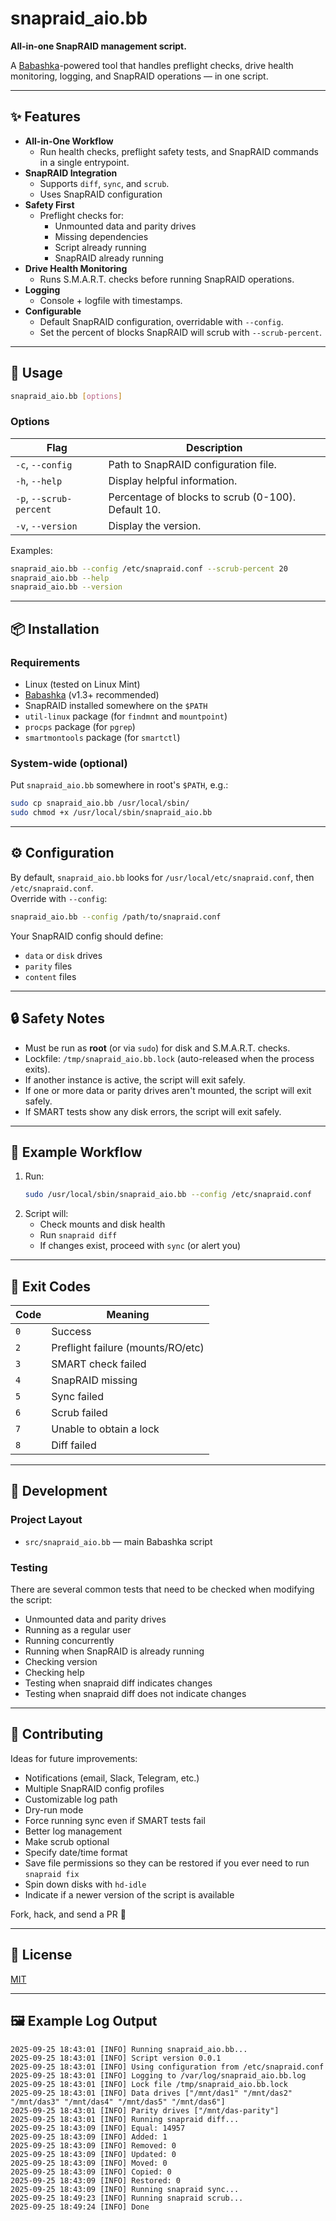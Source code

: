 # snapraid_aio.bb

 **All-in-one SnapRAID management script.**  

A [Babashka](https://github.com/babashka/babashka)-powered tool that handles preflight checks, drive health monitoring, logging, and SnapRAID operations — in one script.

---

## ✨ Features

- **All-in-One Workflow**
    - Run health checks, preflight safety tests, and SnapRAID commands in a single entrypoint.
- **SnapRAID Integration**
    - Supports `diff`, `sync`, and `scrub`.
    - Uses SnapRAID configuration
- **Safety First**
    - Preflight checks for:
        - Unmounted data and parity drives
        - Missing dependencies
        - Script already running
        - SnapRAID already running
- **Drive Health Monitoring**
    - Runs S.M.A.R.T. checks before running SnapRAID operations.
- **Logging**
    - Console + logfile with timestamps.
- **Configurable**
    - Default SnapRAID configuration, overridable with `--config`.
    - Set the percent of blocks SnapRAID will scrub with `--scrub-percent`.
---

## 🚀 Usage

```bash
snapraid_aio.bb [options]
```

### Options

| Flag                    | Description                                        |
|-------------------------|----------------------------------------------------|
| `-c`, `--config`        | Path to SnapRAID configuration file.               |
| `-h`, `--help`          | Display helpful information.                       |
| `-p`, `--scrub-percent` | Percentage of blocks to scrub (0-100). Default 10. |
| `-v`, `--version`       | Display the version.                               |

Examples:

```bash
snapraid_aio.bb --config /etc/snapraid.conf --scrub-percent 20
snapraid_aio.bb --help
snapraid_aio.bb --version
```

---

## 📦 Installation

### Requirements
- Linux (tested on Linux Mint)
- [Babashka](https://github.com/babashka/babashka) (v1.3+ recommended)
- SnapRAID installed somewhere on the `$PATH`
- `util-linux` package (for `findmnt` and `mountpoint`)
- `procps` package (for `pgrep`)
- `smartmontools` package (for `smartctl`)

### System-wide (optional)
Put `snapraid_aio.bb` somewhere in root's `$PATH`, e.g.:

```bash
sudo cp snapraid_aio.bb /usr/local/sbin/
sudo chmod +x /usr/local/sbin/snapraid_aio.bb
```

---

## ⚙️ Configuration

By default, `snapraid_aio.bb` looks for `/usr/local/etc/snapraid.conf`, then `/etc/snapraid.conf`.  
Override with `--config`:

```bash
snapraid_aio.bb --config /path/to/snapraid.conf
```

Your SnapRAID config should define:
- `data` or `disk` drives
- `parity` files
- `content` files

---

## 🔒 Safety Notes

- Must be run as **root** (or via `sudo`) for disk and S.M.A.R.T. checks.
- Lockfile: `/tmp/snapraid_aio.bb.lock` (auto-released when the process exits).
- If another instance is active, the script will exit safely.
- If one or more data or parity drives aren't mounted, the script will exit safely.
- If SMART tests show any disk errors, the script will exit safely.
---

## 🧩 Example Workflow

1. Run:
   ```bash
   sudo /usr/local/sbin/snapraid_aio.bb --config /etc/snapraid.conf
   ```
2. Script will:
    - Check mounts and disk health
    - Run `snapraid diff`
    - If changes exist, proceed with `sync` (or alert you)

---

## 📜 Exit Codes

| Code | Meaning                           |
|------|-----------------------------------|
| `0`  | Success                           |
| `2`  | Preflight failure (mounts/RO/etc) |
| `3`  | SMART check failed                |
| `4`  | SnapRAID missing                  |
| `5`  | Sync failed                       |
| `6`  | Scrub failed                      |
| `7`  | Unable to obtain a lock           |
| `8`  | Diff failed                       |


---

## 🔧 Development

### Project Layout
- `src/snapraid_aio.bb` — main Babashka script

### Testing

There are several common tests that need to be checked when modifying the script:
- Unmounted data and parity drives
- Running as a regular user
- Running concurrently
- Running when SnapRAID is already running
- Checking version
- Checking help
- Testing when snapraid diff indicates changes
- Testing when snapraid diff does not indicate changes

---

## 🤝 Contributing

Ideas for future improvements:
- Notifications (email, Slack, Telegram, etc.)
- Multiple SnapRAID config profiles
- Customizable log path
- Dry-run mode
- Force running sync even if SMART tests fail
- Better log management
- Make scrub optional
- Specify date/time format
- Save file permissions so they can be restored if you ever need to run `snapraid fix`
- Spin down disks with `hd-idle`
- Indicate if a newer version of the script is available

Fork, hack, and send a PR 🚀

---

## 📄 License

[MIT](LICENSE)

---

## 🖼️ Example Log Output

```
2025-09-25 18:43:01 [INFO] Running snapraid_aio.bb...
2025-09-25 18:43:01 [INFO] Script version 0.0.1
2025-09-25 18:43:01 [INFO] Using configuration from /etc/snapraid.conf
2025-09-25 18:43:01 [INFO] Logging to /var/log/snapraid_aio.bb.log
2025-09-25 18:43:01 [INFO] Lock file /tmp/snapraid_aio.bb.lock
2025-09-25 18:43:01 [INFO] Data drives ["/mnt/das1" "/mnt/das2" "/mnt/das3" "/mnt/das4" "/mnt/das5" "/mnt/das6"]
2025-09-25 18:43:01 [INFO] Parity drives ["/mnt/das-parity"]
2025-09-25 18:43:01 [INFO] Running snapraid diff...
2025-09-25 18:43:09 [INFO] Equal: 14957
2025-09-25 18:43:09 [INFO] Added: 1
2025-09-25 18:43:09 [INFO] Removed: 0
2025-09-25 18:43:09 [INFO] Updated: 0
2025-09-25 18:43:09 [INFO] Moved: 0
2025-09-25 18:43:09 [INFO] Copied: 0
2025-09-25 18:43:09 [INFO] Restored: 0
2025-09-25 18:43:09 [INFO] Running snapraid sync...
2025-09-25 18:49:23 [INFO] Running snapraid scrub...
2025-09-25 18:49:24 [INFO] Done
```


